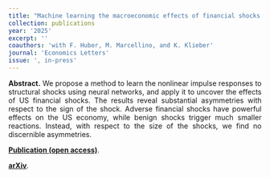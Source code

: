```yaml
---
title: "Machine learning the macroeconomic effects of financial shocks. [doi](https://arxiv.org/abs/2412.07649)"
collection: publications
year: '2025'
excerpt: ''
coauthors: 'with F. Huber, M. Marcellino, and K. Klieber'
journal: 'Economics Letters'
issue: ', in-press'
---
```

<p align="justify"> <b>Abstract.</b> We propose a method to learn the nonlinear impulse responses to structural shocks using neural networks, and apply it to uncover the effects of US financial shocks. The results reveal substantial asymmetries with respect to the sign of the shock. Adverse financial shocks have powerful effects on the US economy, while benign shocks trigger much smaller reactions. Instead, with respect to the size of the shocks, we find no discernible asymmetries.
</p>

[**Publication (open access)**](https://arxiv.org/abs/2412.07649).

[**arXiv**](https://arxiv.org/abs/2412.07649).
